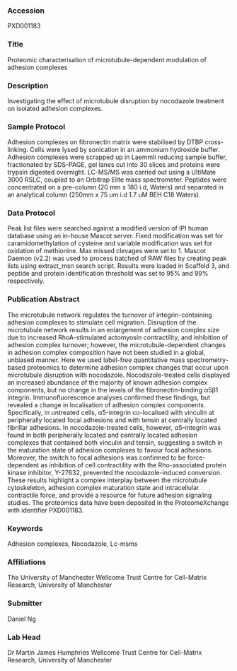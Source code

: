 ### Accession
PXD001183

### Title
Proteomic characterisation of microtubule-dependent modulation of adhesion complexes

### Description
Investigating the effect of microtubule disruption by nocodazole treatment on isolated adhesion complexes.

### Sample Protocol
Adhesion complexes on fibronectin matrix were stabilised by DTBP cross-linking. Cells were lysed by sonication in an ammonium hydroxide buffer. Adhesion complexes were scrapped up in Laemmli reducing sample buffer, fractionated by SDS-PAGE, gel lanes cut into 30 slices and proteins were trypsin digested overnight. LC-MS/MS was carried out using a UltiMate 3000 RSLC, coupled to an Orbitrap Elite mass spectrometer. Peptides were concentrated on a pre-column (20 mm x 180 i.d, Waters) and separated in an analytical column (250mm x 75 um i.d 1.7 uM BEH C18 Waters).

### Data Protocol
Peak list files were searched against a modified version of IPI human database using an in-house Mascot server. Fixed modification was set for caramidomethylation of cysteine and variable modification was set for oxidation of methionine. Max missed clevages were set to 1. Mascot Daemon (v2.2) was used to process batched of RAW files by creating peak lists using extract_msn search script. Results were loaded in Scaffold 3, and peptide and protein identification threshold was set to 95% and 99% respectively.

### Publication Abstract
The microtubule network regulates the turnover of integrin-containing adhesion complexes to stimulate cell migration. Disruption of the microtubule network results in an enlargement of adhesion complex size due to increased RhoA-stimulated actomyosin contractility, and inhibition of adhesion complex turnover; however, the microtubule-dependent changes in adhesion complex composition have not been studied in a global, unbiased manner. Here we used label-free quantitative mass spectrometry-based proteomics to determine adhesion complex changes that occur upon microtubule disruption with nocodazole. Nocodazole-treated cells displayed an increased abundance of the majority of known adhesion complex components, but no change in the levels of the fibronectin-binding &#x3b1;5&#x3b2;1 integrin. Immunofluorescence analyses confirmed these findings, but revealed a change in localisation of adhesion complex components. Specifically, in untreated cells, &#x3b1;5-integrin co-localised with vinculin at peripherally located focal adhesions and with tensin at centrally located fibrillar adhesions. In nocodazole-treated cells, however, &#x3b1;5-integrin was found in both peripherally located and centrally located adhesion complexes that contained both vinculin and tensin, suggesting a switch in the maturation state of adhesion complexes to favour focal adhesions. Moreover, the switch to focal adhesions was confirmed to be force-dependent as inhibition of cell contractility with the Rho-associated protein kinase inhibitor, Y-27632, prevented the nocodazole-induced conversion. These results highlight a complex interplay between the microtubule cytoskeleton, adhesion complex maturation state and intracellular contractile force, and provide a resource for future adhesion signaling studies. The proteomics data have been deposited in the ProteomeXchange with identifier PXD001183.

### Keywords
Adhesion complexes, Nocodazole, Lc-msms

### Affiliations
The University of Manchester
Wellcome Trust Centre for Cell-Matrix Research, University of Manchester

### Submitter
Daniel Ng

### Lab Head
Dr Martin James Humphries
Wellcome Trust Centre for Cell-Matrix Research, University of Manchester


